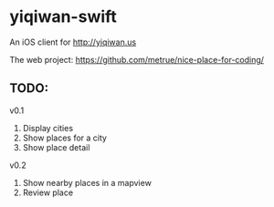 # yiqiwan-swift

An iOS client for http://yiqiwan.us

The web project: https://github.com/metrue/nice-place-for-coding/

## TODO:

v0.1

1. Display cities
2. Show places for a city
3. Show place detail

v0.2

1. Show nearby places in a mapview
2. Review place
